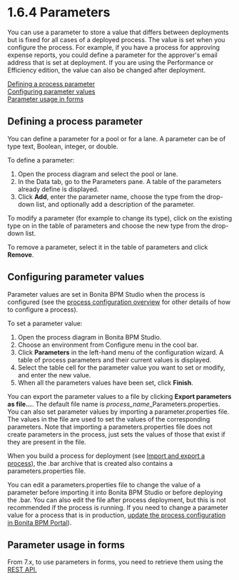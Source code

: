 # 1.6.4 Parameters

You can use a parameter to store a value that differs between deployments but is fixed for all cases of a deployed process. 
The value is set when you configure the process. For example, 
if you have a process for approving expense reports, you could define a parameter for the approver's email address that is set at deployment. 
If you are using the Performance or Efficiency edition, the value can also be changed after deployment. 

[Defining a process parameter](#defining_a_process_parameter)  
[Configuring parameter values](#configuring_parameter_values)  
[Parameter usage in forms](#parameter_usage_in_forms)

## Defining a process parameter

You can define a parameter for a pool or for a lane. A parameter can be of type text, Boolean, integer, or double.

To define a parameter:

1. Open the process diagram and select the pool or lane.
2. In the Data tab, go to the Parameters pane. A table of the parameters already define is displayed.
3. Click **Add**, enter the parameter name, choose the type from the drop-down list, and optionally add a description of the parameter.

To modify a parameter (for example to change its type), click on the existing type on in the table of parameters and choose the new type from the drop-down list.

To remove a parameter, select it in the table of parameters and click **Remove**.

## Configuring parameter values

Parameter values are set in Bonita BPM Studio when the process is configured (see the [process configuration overview](process-configuration-overview.md) for other details of how to configure a process).

To set a parameter value:

1. Open the process diagram in Bonita BPM Studio.
2. Choose an environment from Configure menu in the cool bar.
3. Click **Parameters** in the left-hand menu of the configuration wizard. A table of process parameters and their current values is displayed.
4. Select the table cell for the parameter value you want to set or modify, and enter the new value.
5. When all the parameters values have been set, click **Finish**.

You can export the parameter values to a file by clicking **Export parameters as file...**. The default file name is _process\_name_\_Parameters.properties. 
You can also set parameter values by importing a parameter.properties file. The values in the file are used to set the values of the corresponding parameters. 
Note that importing a parameters.properties file does not create parameters in the process, just sets the values of those that exist if they are present in the file.

When you build a process for deployment (see [Import and export a process](import-and-export-a-process.md)), the .bar archive that is 
created also contains a parameters.properties file.

You can edit a parameters.properties file to change the value of a parameter before importing it into Bonita BPM Studio or before deploying the .bar. 
You can also edit the file after process deployment, but this is not recommended if the process is running. If you need to
change a parameter value for a process that is in production, [update the process configuration in Bonita BPM Portal](processes.md#modpar)).

## Parameter usage in forms

From 7.x, to use parameters in forms, you need to retrieve them using the [REST API.](bpm-api.md#processparameter)